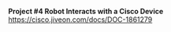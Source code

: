 <b>Project #4 Robot Interacts with a Cisco Device</b>
</br>
https://cisco.jiveon.com/docs/DOC-1861279
